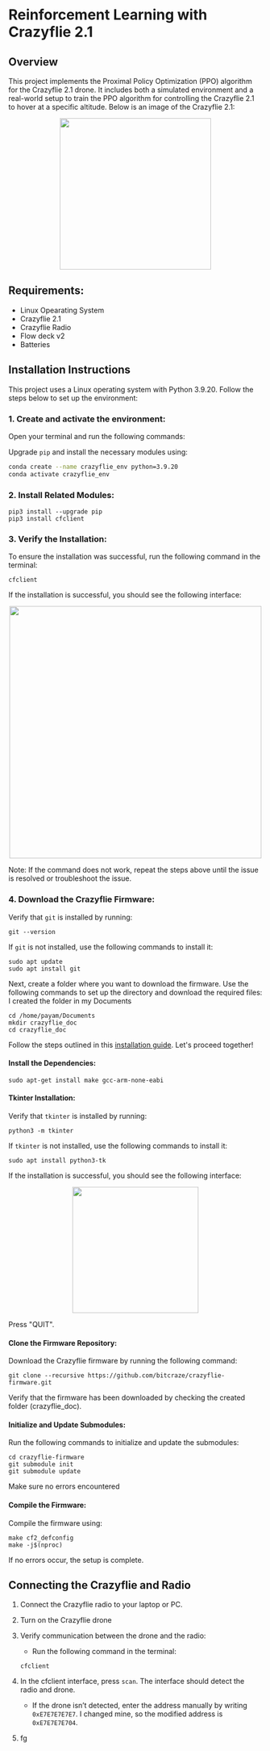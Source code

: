 # Reinforcement Learning with Crazyflie 2.1

## Overview 

This project implements the Proximal Policy Optimization (PPO) algorithm for the Crazyflie 2.1 drone. It includes both a simulated environment and a real-world setup to train the PPO algorithm for controlling the Crazyflie 2.1 to hover at a specific altitude. Below is an image of the Crazyflie 2.1:

<p align="center">
  <img src="https://github.com/user-attachments/assets/e15c1612-ea9d-4a60-ac8f-029d1f8b9d1a" align="center" width="300">
</p>

## Requirements:

- Linux Opearating System
- Crazyflie 2.1
- Crazyflie Radio
- Flow deck v2
- Batteries

## Installation Instructions

This project uses a Linux operating system with Python 3.9.20. Follow the steps below to set up the environment:

### 1. Create and activate the environment:

Open your terminal and run the following commands:

Upgrade ```pip``` and install the necessary modules using:

  ```bash
  conda create --name crazyflie_env python=3.9.20
  conda activate crazyflie_env

  ```

### 2. Install Related Modules:

  ```
  pip3 install --upgrade pip
  pip3 install cfclient
  ```

### 3. Verify the Installation:

  To ensure the installation was successful, run the following command in the terminal:
  
  ```
  cfclient
  ```

  If the installation is successful, you should see the following interface:
  
  <p align="center">
    <img src="https://github.com/user-attachments/assets/9d2658ad-227c-4f8a-993d-25e5ca59db67" align="center" width="500">
  </p>

  Note: If the command does not work, repeat the steps above until the issue is resolved or troubleshoot the issue.

  ### 4. Download the Crazyflie Firmware:

   Verify that ```git``` is installed by running:

  ```
  git --version
  ```

  If ```git``` is not installed, use the following commands to install it:

  ```
  sudo apt update
  sudo apt install git
  ```

  Next, create a folder where you want to download the firmware. Use the following commands to set up the directory and download the required files:
  I created the folder in my Documents

  ```
  cd /home/payam/Documents
  mkdir crazyflie_doc
  cd crazyflie_doc
  ```

  Follow the steps outlined in this [installation guide](https://github.com/bitcraze/crazyflie-firmware/blob/master/docs/building-and-flashing/build.md). Let's proceed together!

  #### Install the Dependencies:
  
  ```
  sudo apt-get install make gcc-arm-none-eabi
  ```

  #### Tkinter Installation:

Verify that ```tkinter``` is installed by running:

  ```
  python3 -m tkinter
  ```

  If ```tkinter``` is not installed, use the following commands to install it:

  ```
  sudo apt install python3-tk
  ```

  If the installation is successful, you should see the following interface:

  <p align="center">
    <img src="https://github.com/user-attachments/assets/e590f081-c63b-4665-8b51-2dfb0ffb7a84" align="center" width="250">
  </p>

  Press "QUIT".

  #### Clone the Firmware Repository:

  Download the Crazyflie firmware by running the following command:

  ```
  git clone --recursive https://github.com/bitcraze/crazyflie-firmware.git
  ```

  Verify that the firmware has been downloaded by checking the created folder (crazyflie_doc).

  #### Initialize and Update Submodules:

  Run the following commands to initialize and update the submodules:

  ```
  cd crazyflie-firmware
  git submodule init
  git submodule update
  ```

  Make sure no errors encountered

  #### Compile the Firmware:

  Compile the firmware using:

  ```
  make cf2_defconfig
  make -j$(nproc)
  ```

  If no errors occur, the setup is complete.
  
  ## Connecting the Crazyflie and Radio

  1. Connect the Crazyflie radio to your laptop or PC.
  2. Turn on the Crazyflie drone
  3. Verify communication between the drone and the radio:
     - Run the following command in the terminal:
     
      ```
      cfclient
      ```
  4. In the cfclient interface, press ```scan```. The interface should detect the radio and drone.
     - If the drone isn’t detected, enter the address manually by writing ```0xE7E7E7E7E7```. I changed mine, so the modified address is ```0xE7E7E7E704```.
  5. fg
     



 
